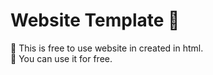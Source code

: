 # Website Template 🌵
🌱 This is free to use website in created in html.
<br>
🧪 You can use it for free.
